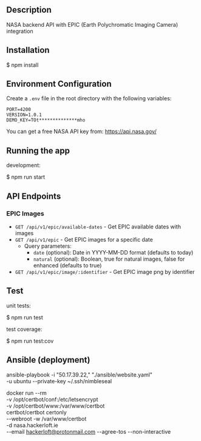 ## Description

  NASA backend API with EPIC (Earth Polychromatic Imaging Camera) integration

## Installation

  $ npm install

## Environment Configuration

Create a `.env` file in the root directory with the following variables:

```env
PORT=4200
VERSION=1.0.1
DEMO_KEY=TOt**************mho
```

You can get a free NASA API key from: https://api.nasa.gov/

## Running the app

development:

  $ npm run start

## API Endpoints

### EPIC Images
- `GET /api/v1/epic/available-dates` - Get EPIC available dates with images
- `GET /api/v1/epic` - Get EPIC images for a specific date
  - Query parameters:
    - `date` (optional): Date in YYYY-MM-DD format (defaults to today)
    - `natural` (optional): Boolean, true for natural images, false for enhanced (defaults to true)
- `GET /api/v1/epic/image/:identifier` - Get EPIC image png by identifier

## Test

unit tests:
  
  $ npm run test

test coverage:

  $ npm run test:cov

## Ansible (deployment)

  ansible-playbook -i "50.17.39.22," "./ansible/website.yaml" \
          -u ubuntu --private-key ~/.ssh/nimbleseal


docker run --rm \
  -v /opt/certbot/conf:/etc/letsencrypt \
  -v /opt/certbot/www:/var/www/certbot \
  certbot/certbot certonly \
  --webroot -w /var/www/certbot \
  -d nasa.hackerloft.ie \
  --email hackerloft@protonmail.com --agree-tos --non-interactive
